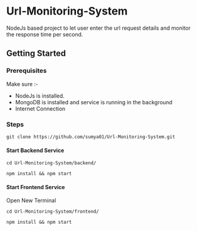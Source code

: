 # Url-Monitoring-System
NodeJs based project to let user enter the url request details and monitor the response time per second.

## Getting Started

### Prerequisites

Make sure :-
* NodeJs is installed.
* MongoDB is installed and service is running in the background
* Internet Connection

### Steps 


```
git clone https://github.com/sumya01/Url-Monitoring-System.git
```
#### Start Backend Service
```
cd Url-Monitoring-System/backend/
```
```
npm install && npm start
```
#### Start Frontend Service

Open New Terminal

```
cd Url-Monitoring-System/frontend/
```
```
npm install && npm start
```
